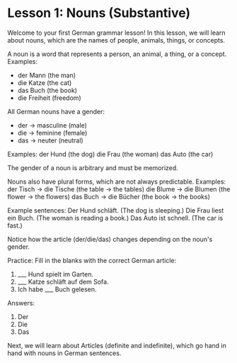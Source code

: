 # Lesson 1: Nouns (Substantive)

Welcome to your first German grammar lesson! In this lesson, we will learn about nouns, which are the names of people, animals, things, or concepts.

A noun is a word that represents a person, an animal, a thing, or a concept.
Examples:

- der Mann (the man)
- die Katze (the cat)
- das Buch (the book)
- die Freiheit (freedom)

All German nouns have a gender:

- der → masculine (male)
- die → feminine (female)
- das → neuter (neutral)

Examples:
der Hund (the dog)
die Frau (the woman)
das Auto (the car)

The gender of a noun is arbitrary and must be memorized.

Nouns also have plural forms, which are not always predictable.
Examples:
der Tisch → die Tische (the table → the tables)
die Blume → die Blumen (the flower → the flowers)
das Buch → die Bücher (the book → the books)

Example sentences:
Der Hund schläft. (The dog is sleeping.)
Die Frau liest ein Buch. (The woman is reading a book.)
Das Auto ist schnell. (The car is fast.)

Notice how the article (der/die/das) changes depending on the noun's gender.

Practice: Fill in the blanks with the correct German article:

1. \_\_\_ Hund spielt im Garten.
2. \_\_\_ Katze schläft auf dem Sofa.
3. Ich habe \_\_\_ Buch gelesen.

Answers:

1. Der
2. Die
3. Das

Next, we will learn about Articles (definite and indefinite), which go hand in hand with nouns in German sentences.
